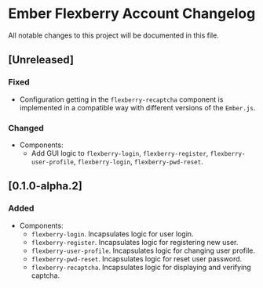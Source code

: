 # Ember Flexberry Account Changelog
All notable changes to this project will be documented in this file.

## [Unreleased]
### Fixed
* Configuration getting in the `flexberry-recaptcha` component is implemented in a compatible way with different versions of the `Ember.js`.

### Changed
* Components:
  * Add GUI logic to `flexberry-login`, `flexberry-register`, `flexberry-user-profile`, `flexberry-login`, `flexberry-pwd-reset`.


## [0.1.0-alpha.2]
### Added
* Components:
    * `flexberry-login`. Incapsulates logic for user login.
    * `flexberry-register`. Incapsulates logic for registering new user.
    * `flexberry-user-profile`. Incapsulates logic for changing user profile.
    * `flexberry-pwd-reset`. Incapsulates logic for reset user password.
    * `flexberry-recaptcha`. Incapsulates logic for displaying and verifying captcha.
